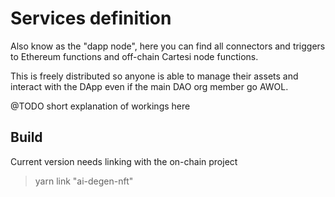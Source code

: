 # Services definition

Also know as the "dapp node", here you can find all connectors and triggers to Ethereum functions and off-chain Cartesi node functions.

This is freely distributed so anyone is able to manage their assets and interact with the DApp even if the main DAO org member go AWOL.

@TODO short explanation of workings here


## Build 

Current version needs linking with the on-chain project

> yarn link "ai-degen-nft"

